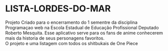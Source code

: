 # LISTA-LORDES-DO-MAR
Projeto Criado para o encerramento do 1 sementre da disciplina Programaçao web  na Escola Estadual de Educação Profissional Deputado Roberto Mesquita. Esse aplicativo serve para os fans de anime conhecerem mais da historia de seus personagens favoritos.   
O projeto e uma listagem com todos os shitbukais de One Piece
